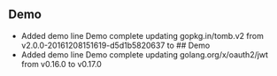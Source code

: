
## Demo
- Added demo line
Demo complete
updating gopkg.in/tomb.v2 from v2.0.0-20161208151619-d5d1b5820637 to ## Demo
- Added demo line
Demo complete
updating golang.org/x/oauth2/jwt from v0.16.0 to v0.17.0